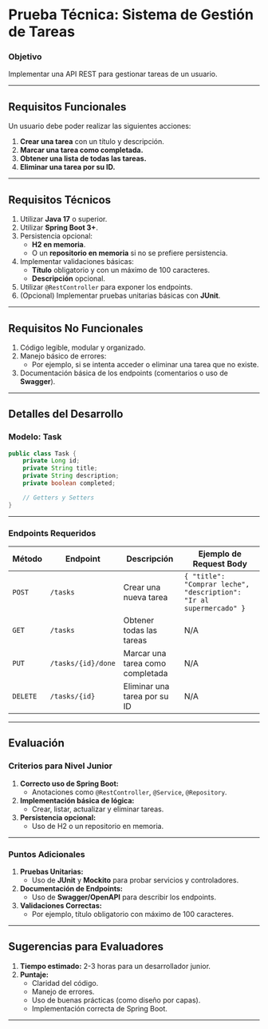 # **Prueba Técnica: Sistema de Gestión de Tareas**

### **Objetivo**  
Implementar una API REST para gestionar tareas de un usuario.

---

## **Requisitos Funcionales**

Un usuario debe poder realizar las siguientes acciones:  

1. **Crear una tarea** con un título y descripción.  
2. **Marcar una tarea como completada.**  
3. **Obtener una lista de todas las tareas.**  
4. **Eliminar una tarea por su ID.**  

---

## **Requisitos Técnicos**

1. Utilizar **Java 17** o superior.  
2. Utilizar **Spring Boot 3+**.  
3. Persistencia opcional:
   - **H2 en memoria**.
   - O un **repositorio en memoria** si no se prefiere persistencia.
4. Implementar validaciones básicas:
   - **Título** obligatorio y con un máximo de 100 caracteres.
   - **Descripción** opcional.
5. Utilizar `@RestController` para exponer los endpoints.  
6. (Opcional) Implementar pruebas unitarias básicas con **JUnit**.

---

## **Requisitos No Funcionales**

1. Código legible, modular y organizado.  
2. Manejo básico de errores:
   - Por ejemplo, si se intenta acceder o eliminar una tarea que no existe.  
3. Documentación básica de los endpoints (comentarios o uso de **Swagger**).

---

## **Detalles del Desarrollo**

### **Modelo: Task**
```java
public class Task {
    private Long id;
    private String title;
    private String description;
    private boolean completed;

    // Getters y Setters
}
```

---

### **Endpoints Requeridos**

| Método  | Endpoint            | Descripción                       | Ejemplo de Request Body         |
|---------|---------------------|-----------------------------------|----------------------------------|
| `POST`  | `/tasks`            | Crear una nueva tarea            | `{ "title": "Comprar leche", "description": "Ir al supermercado" }` |
| `GET`   | `/tasks`            | Obtener todas las tareas         | N/A                              |
| `PUT`   | `/tasks/{id}/done`  | Marcar una tarea como completada | N/A                              |
| `DELETE`| `/tasks/{id}`       | Eliminar una tarea por su ID      | N/A                              |

---

## **Evaluación**

### **Criterios para Nivel Junior**

1. **Correcto uso de Spring Boot:**  
   - Anotaciones como `@RestController`, `@Service`, `@Repository`.  
2. **Implementación básica de lógica:**  
   - Crear, listar, actualizar y eliminar tareas.  
3. **Persistencia opcional:**  
   - Uso de H2 o un repositorio en memoria.  

---

### **Puntos Adicionales**

1. **Pruebas Unitarias:**  
   - Uso de **JUnit** y **Mockito** para probar servicios y controladores.  
2. **Documentación de Endpoints:**  
   - Uso de **Swagger/OpenAPI** para describir los endpoints.  
3. **Validaciones Correctas:**  
   - Por ejemplo, título obligatorio con máximo de 100 caracteres.  

---

## **Sugerencias para Evaluadores**

1. **Tiempo estimado:** 2-3 horas para un desarrollador junior.  
2. **Puntaje:**  
   - Claridad del código.  
   - Manejo de errores.  
   - Uso de buenas prácticas (como diseño por capas).  
   - Implementación correcta de Spring Boot.

---
